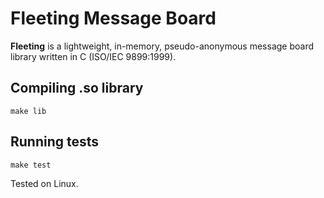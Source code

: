 # Fleeting Message Board
**Fleeting** is a lightweight, in-memory, pseudo-anonymous message board library written in C (ISO/IEC 9899:1999).

## Compiling .so library

```
make lib
```

## Running tests
```
make test
```
Tested on Linux.
